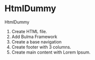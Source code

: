 # HtmlDummy
HtmlDummy

1. Create HTML file.
2. Add Bulma Framework
3. Create a base navigation
4. Create footer with 3 columns.
5. Create main content with Lorem Ipsum.
